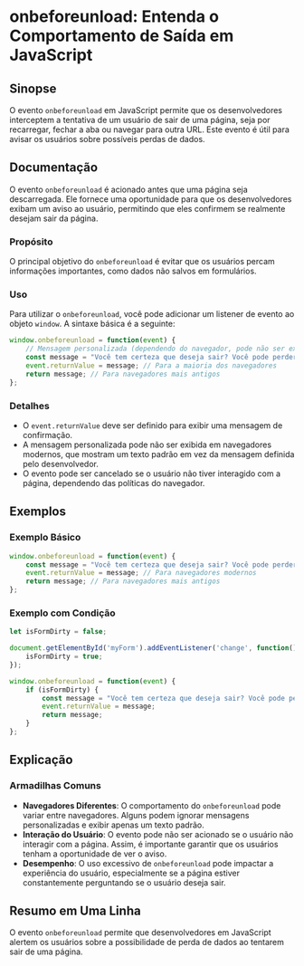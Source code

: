 <!--
Meta Description: # onbeforeunload: Entenda o Comportamento de Saída em JavaScript ## Sinopse O evento `onbeforeunload` em JavaScript permite que os desenvolvedores int...
Meta Keywords: onbeforeunload, que, pode, para, não
-->

# onbeforeunload: Entenda o Comportamento de Saída em JavaScript

## Sinopse
O evento `onbeforeunload` em JavaScript permite que os desenvolvedores interceptem a tentativa de um usuário de sair de uma página, seja por recarregar, fechar a aba ou navegar para outra URL. Este evento é útil para avisar os usuários sobre possíveis perdas de dados.

## Documentação
O evento `onbeforeunload` é acionado antes que uma página seja descarregada. Ele fornece uma oportunidade para que os desenvolvedores exibam um aviso ao usuário, permitindo que eles confirmem se realmente desejam sair da página.

### Propósito
O principal objetivo do `onbeforeunload` é evitar que os usuários percam informações importantes, como dados não salvos em formulários.

### Uso
Para utilizar o `onbeforeunload`, você pode adicionar um listener de evento ao objeto `window`. A sintaxe básica é a seguinte:

```javascript
window.onbeforeunload = function(event) {
    // Mensagem personalizada (dependendo do navegador, pode não ser exibida)
    const message = "Você tem certeza que deseja sair? Você pode perder alterações não salvas!";
    event.returnValue = message; // Para a maioria dos navegadores
    return message; // Para navegadores mais antigos
};
```

### Detalhes
- O `event.returnValue` deve ser definido para exibir uma mensagem de confirmação.
- A mensagem personalizada pode não ser exibida em navegadores modernos, que mostram um texto padrão em vez da mensagem definida pelo desenvolvedor.
- O evento pode ser cancelado se o usuário não tiver interagido com a página, dependendo das políticas do navegador.

## Exemplos
### Exemplo Básico
```javascript
window.onbeforeunload = function(event) {
    const message = "Você tem certeza que deseja sair? Você pode perder alterações não salvas!";
    event.returnValue = message; // Para navegadores modernos
    return message; // Para navegadores mais antigos
};
```

### Exemplo com Condição
```javascript
let isFormDirty = false;

document.getElementById('myForm').addEventListener('change', function() {
    isFormDirty = true;
});

window.onbeforeunload = function(event) {
    if (isFormDirty) {
        const message = "Você tem certeza que deseja sair? Você pode perder alterações não salvas!";
        event.returnValue = message;
        return message;
    }
};
```

## Explicação
### Armadilhas Comuns
- **Navegadores Diferentes**: O comportamento do `onbeforeunload` pode variar entre navegadores. Alguns podem ignorar mensagens personalizadas e exibir apenas um texto padrão.
- **Interação do Usuário**: O evento pode não ser acionado se o usuário não interagir com a página. Assim, é importante garantir que os usuários tenham a oportunidade de ver o aviso.
- **Desempenho**: O uso excessivo de `onbeforeunload` pode impactar a experiência do usuário, especialmente se a página estiver constantemente perguntando se o usuário deseja sair.

## Resumo em Uma Linha
O evento `onbeforeunload` permite que desenvolvedores em JavaScript alertem os usuários sobre a possibilidade de perda de dados ao tentarem sair de uma página.